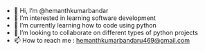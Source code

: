 - 👋 Hi, I’m @hemanthkumarbandar
- 👀 I’m interested in learning software development
- 🌱 I’m currently learning how to code using python
- 💞️ I’m looking to collaborate on different types of python projects
- 📫 How to reach me : hemanthkumarbandaru469@gmail.com

<!---
hemanthkumarbandar/hemanthkumarbandar is a ✨ special ✨ repository because its `README.md` (this file) appears on your GitHub profile.
You can click the Preview link to take a look at your changes.
--->
